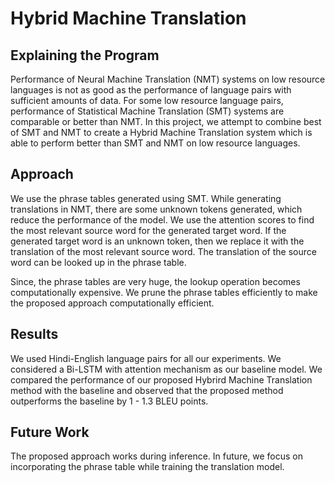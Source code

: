 # Hybrid Machine Translation

## Explaining the Program

Performance of Neural Machine Translation (NMT) systems on low resource languages is not as good as the performance of language pairs with sufficient amounts of data. For some low resource language pairs, performance of Statistical Machine Translation (SMT) systems are comparable or better than NMT. In this project, we attempt to combine best of SMT and NMT to create a Hybrid Machine Translation system which is able to perform better than SMT and NMT on low resource languages.

## Approach

We use the phrase tables generated using SMT. While generating translations in NMT, there are some unknown tokens generated, which reduce the performance of the model. We use the attention scores to find the most relevant source word for the generated target word. If the generated target word is an unknown token, then we replace it with the translation of the most relevant source word. The translation of the source word can be looked up in the phrase table.

Since, the phrase tables are very huge, the lookup operation becomes computationally expensive. We prune the phrase tables efficiently to make the proposed approach computationally efficient. 

## Results

We used Hindi-English language pairs for all our experiments. We considered a Bi-LSTM with attention mechanism as our baseline model. We compared the performance of our proposed Hybrird Machine Translation method with the baseline and observed that the proposed method outperforms the baseline by 1 - 1.3 BLEU points.

## Future Work

The proposed approach works during inference. In future, we focus on incorporating the phrase table while training the translation model. 
